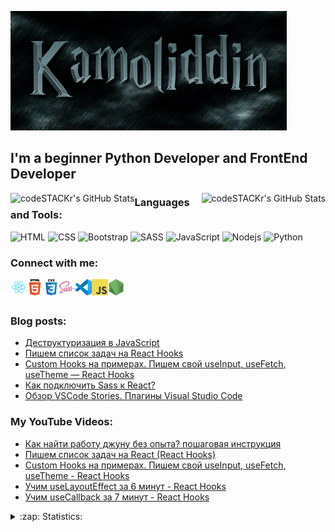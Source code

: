 ![Header](https://github.com/rakhmatov-kamoliddin/rakhmatov-kamoliddin/blob/main/asserts/proxy_form.cgi.png)

## I'm a beginner Python Developer and FrontEnd Developer

<img align="left" alt="codeSTACKr's GitHub Stats" src="https://github-readme-stats.vercel.app/api?username=rakhmatov-kamoliddin&show_icons=true" />



<img align="right" alt="codeSTACKr's GitHub Stats" src="https://github-readme-stats.vercel.app/api/top-langs/?username=rakhmatov-kamoliddin&langs_count=8&layout=compact" />



















### Languages and Tools:
![HTML](https://img.shields.io/badge/-HTML-090909?style=for-the-badge&logo=html5&logoColor=E54C21)
![CSS](https://img.shields.io/badge/-CSS-090909?style=for-the-badge&logo=css3&logoColor=228EC9)
![Bootstrap](https://img.shields.io/badge/-Bootstrap-090909?style=for-the-badge&logo=bootstrap&logoColor=7811F2)
![SASS](https://img.shields.io/badge/-SASS-090909?style=for-the-badge&logo=sass&logoColor=D06B9D)
![JavaScript](https://img.shields.io/badge/-JavaScript-090909?style=for-the-badge&logo=javascript&logoColor=F0DC4E)
![Nodejs](https://img.shields.io/badge/-NodeJS-090909?style=for-the-badge&logo=nodejs&logoColor=47C5FB)
![Python](https://img.shields.io/badge/-Python-090909?style=for-the-badge&logo=python&logoColor=F7CC42)


### Connect with me:
<img align="left" alt="React" width="26px" src="https://raw.githubusercontent.com/github/explore/80688e429a7d4ef2fca1e82350fe8e3517d3494d/topics/react/react.png" />
<img align="left" alt="HTML5" width="26px" src="https://raw.githubusercontent.com/github/explore/80688e429a7d4ef2fca1e82350fe8e3517d3494d/topics/html/html.png" />
<img align="left" alt="CSS3" width="26px" src="https://raw.githubusercontent.com/github/explore/80688e429a7d4ef2fca1e82350fe8e3517d3494d/topics/css/css.png" />
<img align="left" alt="Sass" width="26px" src="https://raw.githubusercontent.com/github/explore/80688e429a7d4ef2fca1e82350fe8e3517d3494d/topics/sass/sass.png" />
<img align="left" alt="Visual Studio Code" width="26px" src="https://raw.githubusercontent.com/github/explore/80688e429a7d4ef2fca1e82350fe8e3517d3494d/topics/visual-studio-code/visual-studio-code.png" />
<img align="left" alt="JavaScript" width="26px" src="https://raw.githubusercontent.com/github/explore/80688e429a7d4ef2fca1e82350fe8e3517d3494d/topics/javascript/javascript.png" />
<img align="left" alt="Node.js" width="26px" src="https://raw.githubusercontent.com/github/explore/80688e429a7d4ef2fca1e82350fe8e3517d3494d/topics/nodejs/nodejs.png" />


<br />
<br />

### Blog posts:
<!-- BLOG-POST-LIST:START -->
- [Деструктуризация в JavaScript](https://webtricks-master.ru/javascript/destrukturizatsiya-v-javascript/)
- [Пишем список задач на React Hooks](https://webtricks-master.ru/react-hooks/pishem-spisok-zadach-na-react-hooks/)
- [Custom Hooks на примерах. Пишем свой useInput, useFetch, useTheme — React Hooks](https://webtricks-master.ru/react-hooks/custom-hooks-na-primerah-pishem-svoj-useinput-usefetch-usetheme-react-hooks/)
- [Как подключить Sass к React?](https://webtricks-master.ru/beginners/kak-podklyuchit-sass-k-react/)
- [Обзор VSCode Stories. Плагины Visual Studio Code](https://webtricks-master.ru/novosti-it/obzor-vscode-stories-plaginy-visual-studio-code/)
<!-- BLOG-POST-LIST:END -->

### My YouTube Videos:
<!-- YOUTUBE:START -->
- [Как найти работу джуну без опыта? пошаговая инструкция](https://www.youtube.com/watch?v=DzyKrIBHln8)
- [Пишем список задач на React &lpar;React Hooks&rpar;](https://www.youtube.com/watch?v=XwIiBXZ41Os)
- [Custom Hooks на примерах. Пишем свой useInput, useFetch, useTheme - React Hooks](https://www.youtube.com/watch?v=VFefv_YSGfY)
- [Учим useLayoutEffect за 6 минут - React Hooks](https://www.youtube.com/watch?v=KaaH6cra2lo)
- [Учим useCallback за 7 минут - React Hooks](https://www.youtube.com/watch?v=AqCkWH4ws1Y)
<!-- YOUTUBE:END -->

<details>
  <summary>:zap: Statistics:</summary>
   <img align="left" alt="codeSTACKr's GitHub Stats" src="https://github-readme-stats.vercel.app/api/top-langs/?username=VladKalachev&langs_count=8&layout=compact" />
    <br />
    <img align="left" alt="codeSTACKr's GitHub Stats" src="https://github-readme-stats.vercel.app/api?username=rakhmatov-kamoliddin&show_icons=true" />
</details>

[website]: https://webtricks-master.ru/
[youtube]: https://www.youtube.com/channel/UCkvd2R7fmbs1watlJ6wur_w
[linkedin]: https://www.linkedin.com/in/vlad-kalachev-ab87b312a/
[instagram]: https://www.instagram.com/corvaxv/
[vk]: https://vk.com/vladislavkalachov
